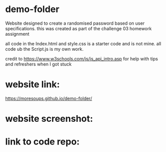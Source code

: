 # demo-folder

Website designed to create a randomised password based on user specifications. this was created as part of the challenge 03 homework assignment

all code in the Index.html and style.css is a starter code and is not mine. all code ub the Script.js is my own work.

credit to https://www.w3schools.com/js/js_api_intro.asp for help with tips and refreshers when I got stuck

# website link:
https://moresoups.github.io/demo-folder/

# website screenshot:

# link to code repo:
